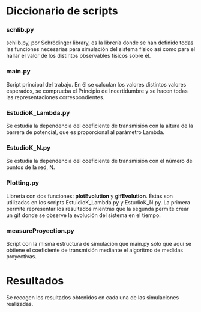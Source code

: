 # Diccionario de scripts
### schlib.py
schlib.py, por Schrödinger library, es la librería donde se han definido todas las funciones necesarias para simulación del sistema físico así como para el hallar el valor de los distintos observables físicos sobre él.

### main.py
Script principal del trabajo. En él se calculan los valores distintos valores esperados, se comprueba el Principio de Incertidumbre y se hacen todas las representaciones correspondientes.

### EstudioK_Lambda.py
Se estudia la dependencia del coeficiente de transmisión con la altura de la barrera de potencial, que es proporcional al parámetro Lambda.

### EstudioK_N.py
Se estudia la dependencia del coeficiente de transmisión con el número de puntos de la red, N.

### Plotting.py
Librería con dos funciones: **plotEvolution** y **gifEvolution**. Éstas son utilizadas en los scripts EstuidioK_Lambda.py y EstudioK_N.py. La primera permite representar los resultados mientras que la segunda permite crear un gif donde se observe la evolución del sistema en el tiempo.

### measureProyection.py
Script con la misma estructura de simulación que main.py sólo que aquí se obtiene el coeficiente de transmisión mediante el algoritmo de medidas proyectivas.

# Resultados
Se recogen los resultados obtenidos en cada una de las simulaciones realizadas.
